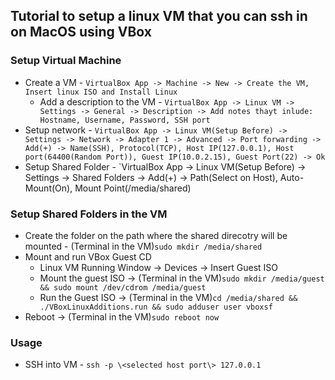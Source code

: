 ## Tutorial to setup a linux VM that you can ssh in on MacOS using VBox
### Setup Virtual Machine
- Create a VM - `VirtualBox App -> Machine -> New -> Create the VM, Insert linux ISO and Install Linux`
	* Add a description to the VM - `VirtualBox App -> Linux VM -> Settings -> General -> Description -> Add notes thayt inlude: Hostname, Username, Password, SSH port`
- Setup network - `VirtualBox App -> Linux VM(Setup Before) -> Settings -> Network -> Adapter 1 -> Advanced -> Port forwarding -> Add(+) -> Name(SSH), Protocol(TCP), Host IP(127.0.0.1), Host port(64400(Random Port)), Guest IP(10.0.2.15), Guest Port(22) -> Ok`
- Setup Shared Folder - `VirtualBox App -> Linux VM(Setup Before) -> Settings -> Shared Folders -> Add(+) -> Path(Select on Host), Auto-Mount(On), Mount Point(/media/shared)

### Setup Shared Folders in the VM
- Create the folder on the path where the shared direcotry will be mounted - (Terminal in the VM)`sudo mkdir /media/shared`
- Mount and run VBox Guest CD
	* Linux VM Running Window -> Devices -> Insert Guest ISO
	* Mount the guest ISO -> (Terminal in the VM)`sudo mkdir /media/guest && sudo mount /dev/cdrom /media/guest`
	* Run the Guest ISO -> (Terminal in the VM)`cd /media/shared && ./VBoxLinuxAdditions.run && sudo adduser user vboxsf`
- Reboot -> (Terminal in the VM)`sudo reboot now`

### Usage
- SSH into VM - `ssh -p \<selected host port\> 127.0.0.1`
